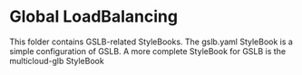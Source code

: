 # Global LoadBalancing #

This folder contains GSLB-related StyleBooks. The gslb.yaml StyleBook is a simple configuration of GSLB. A more complete StyleBook for GSLB is the multicloud-glb StyleBook
